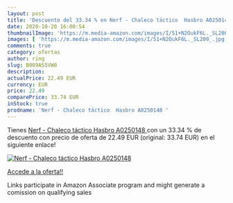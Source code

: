 ```yaml
---
layout: post
title: 'Descuento del 33.34 % en Nerf - Chaleco táctico  Hasbro A0250148 '
date: 2020-10-20 16:00:54
thumbnailImage: 'https://m.media-amazon.com/images/I/51+N2OukF6L._SL200_.jpg'
images: [ 'https://m.media-amazon.com/images/I/51+N2OukF6L._SL200_.jpg' ]
comments: true
category: ofertas
author: ring
slug: B009AS5VW0
description:
actualPrice: 22.49 EUR
currency: EUR
price: 22.49
comparePrice: 33.74 EUR
inStock: true
prodname: 'Nerf - Chaleco táctico  Hasbro A0250148 '
---
```


Tienes [Nerf - Chaleco táctico  Hasbro A0250148 ](https://www.amazon.es/dp/B009AS5VW0/?tag=tolees-21) con un 33.34 % de descuento con precio de oferta de 22.49 EUR (original: 33.74 EUR) en el siguiente enlace!

[![Nerf - Chaleco táctico  Hasbro A0250148 ](https://m.media-amazon.com/images/I/51+N2OukF6L._SL200_.jpg)](https://www.amazon.es/dp/B009AS5VW0/?tag=tolees-21)

[Accede a la oferta!!](https://www.amazon.es/dp/B009AS5VW0/?tag=tolees-21)

Links participate in Amazon Associate program and might generate a comission on qualifying sales


